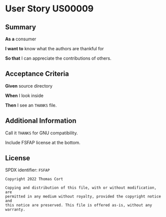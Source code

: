 # User Story US00009

## Summary

**As a** consumer

**I want to** know what the authors are thankful for

**So that** I can appreciate the contributions of others.

## Acceptance Criteria

**Given** source directory

**When** I look inside

**Then** I see an `THANKS` file.

## Additional Information

Call it `THANKS` for GNU compatibility.

Include FSFAP license at the bottom.

## License

SPDX identifier: `FSFAP`

```
Copyright 2022 Thomas Cort

Copying and distribution of this file, with or without modification, are
permitted in any medium without royalty, provided the copyright notice and
this notice are preserved. This file is offered as-is, without any warranty.
```
